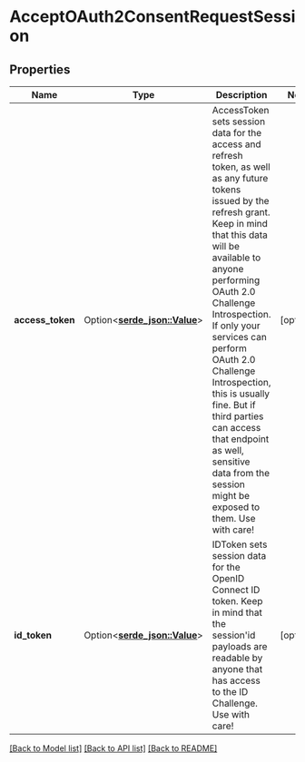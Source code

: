 # AcceptOAuth2ConsentRequestSession

## Properties

Name | Type | Description | Notes
------------ | ------------- | ------------- | -------------
**access_token** | Option<[**serde_json::Value**](.md)> | AccessToken sets session data for the access and refresh token, as well as any future tokens issued by the refresh grant. Keep in mind that this data will be available to anyone performing OAuth 2.0 Challenge Introspection. If only your services can perform OAuth 2.0 Challenge Introspection, this is usually fine. But if third parties can access that endpoint as well, sensitive data from the session might be exposed to them. Use with care! | [optional]
**id_token** | Option<[**serde_json::Value**](.md)> | IDToken sets session data for the OpenID Connect ID token. Keep in mind that the session'id payloads are readable by anyone that has access to the ID Challenge. Use with care! | [optional]

[[Back to Model list]](../README.md#documentation-for-models) [[Back to API list]](../README.md#documentation-for-api-endpoints) [[Back to README]](../README.md)


